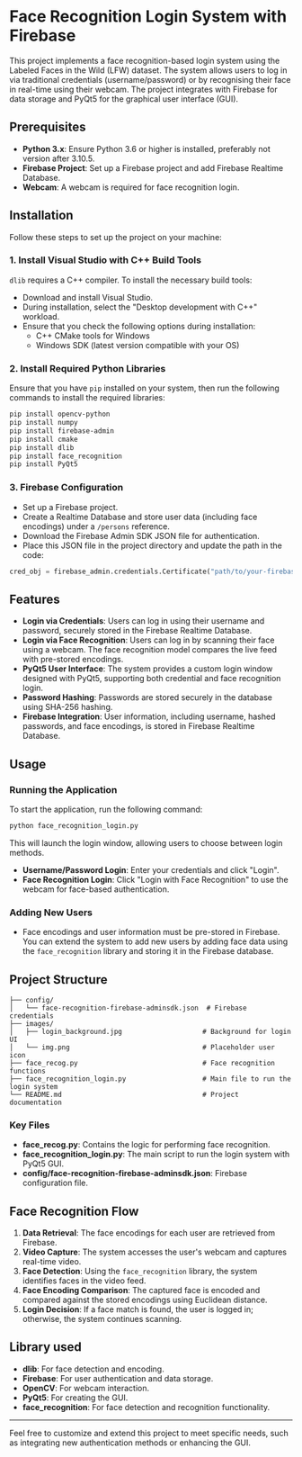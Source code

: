 # Face Recognition Login System with Firebase

This project implements a face recognition-based login system using the Labeled Faces in the Wild \(LFW\) dataset. The system allows users to log in via traditional credentials \(username/password\) or by recognising their face in real-time using their webcam. The project integrates with Firebase for data storage and PyQt5 for the graphical user interface \(GUI\).

## Prerequisites
- **Python 3.x**: Ensure Python 3.6 or higher is installed, preferably not version after 3.10.5.
- **Firebase Project**: Set up a Firebase project and add Firebase Realtime Database.
- **Webcam**: A webcam is required for face recognition login.
## Installation

Follow these steps to set up the project on your machine:

### 1. Install Visual Studio with C++ Build Tools
`dlib` requires a C++ compiler. To install the necessary build tools:
- Download and install Visual Studio.
- During installation, select the "Desktop development with C++" workload.
- Ensure that you check the following options during installation:
  - C++ CMake tools for Windows
  - Windows SDK \(latest version compatible with your OS\)

### 2. Install Required Python Libraries
Ensure that you have `pip` installed on your system, then run the following commands to install the required libraries:

```bash
pip install opencv-python
pip install numpy
pip install firebase-admin
pip install cmake
pip install dlib
pip install face_recognition
pip install PyQt5
```

### 3. Firebase Configuration
- Set up a Firebase project.
- Create a Realtime Database and store user data \(including face encodings\) under a `/persons` reference.
- Download the Firebase Admin SDK JSON file for authentication.
- Place this JSON file in the project directory and update the path in the code:
  
```python
cred_obj = firebase_admin.credentials.Certificate("path/to/your-firebase-adminsdk.json")
```

## Features
- **Login via Credentials**: Users can log in using their username and password, securely stored in the Firebase Realtime Database.
- **Login via Face Recognition**: Users can log in by scanning their face using a webcam. The face recognition model compares the live feed with pre-stored encodings.
- **PyQt5 User Interface**: The system provides a custom login window designed with PyQt5, supporting both credential and face recognition login.
- **Password Hashing**: Passwords are stored securely in the database using SHA-256 hashing.
- **Firebase Integration**: User information, including username, hashed passwords, and face encodings, is stored in Firebase Realtime Database.

## Usage

### Running the Application
To start the application, run the following command:

```bash
python face_recognition_login.py
```

This will launch the login window, allowing users to choose between login methods.

- **Username/Password Login**: Enter your credentials and click "Login".
- **Face Recognition Login**: Click "Login with Face Recognition" to use the webcam for face-based authentication.

### Adding New Users
- Face encodings and user information must be pre-stored in Firebase. You can extend the system to add new users by adding face data using the `face_recognition` library and storing it in the Firebase database.

## Project Structure

```plaintext
├── config/
│   └── face-recognition-firebase-adminsdk.json  # Firebase credentials
├── images/
│   ├── login_background.jpg                    # Background for login UI
│   └── img.png                                 # Placeholder user icon
├── face_recog.py                               # Face recognition functions
├── face_recognition_login.py                   # Main file to run the login system
└── README.md                                   # Project documentation
```

### Key Files
- **face_recog.py**: Contains the logic for performing face recognition.
- **face_recognition_login.py**: The main script to run the login system with PyQt5 GUI.
- **config/face-recognition-firebase-adminsdk.json**: Firebase configuration file.

## Face Recognition Flow

1. **Data Retrieval**: The face encodings for each user are retrieved from Firebase.
2. **Video Capture**: The system accesses the user's webcam and captures real-time video.
3. **Face Detection**: Using the `face_recognition` library, the system identifies faces in the video feed.
4. **Face Encoding Comparison**: The captured face is encoded and compared against the stored encodings using Euclidean distance.
5. **Login Decision**: If a face match is found, the user is logged in; otherwise, the system continues scanning.

## Library used

- **dlib**: For face detection and encoding.
- **Firebase**: For user authentication and data storage.
- **OpenCV**: For webcam interaction.
- **PyQt5**: For creating the GUI.
- **face_recognition**: For face detection and recognition functionality.

---

Feel free to customize and extend this project to meet specific needs, such as integrating new authentication methods or enhancing the GUI.
